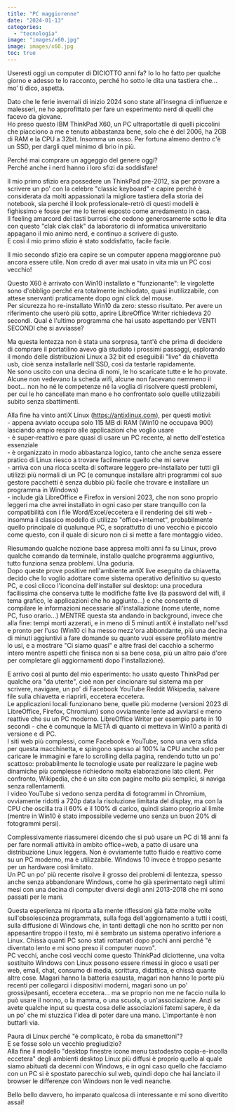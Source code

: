 ```yaml
---
title: "PC maggiorenne"
date: "2024-01-13"
categories: 
  - "tecnologia"
image: "images/x60.jpg"
image: images/x60.jpg
toc: true
---
```



Useresti oggi un computer di DICIOTTO anni fa? Io lo ho fatto per qualche giorno e adesso te lo racconto, perché ho sotto le dita una tastiera che... mo' ti dico, aspetta.

Dato che le ferie invernali di inizio 2024 sono state all'insegna di influenze e malesseri, ne ho approfittato per fare un esperimento nerd di quelli che facevo da giovane.  
Ho preso questo IBM ThinkPad X60, un PC ultraportatile di quelli piccolini che piacciono a me e tenuto abbastanza bene, solo che è del 2006, ha 2GB di RAM e la CPU a 32bit. Insomma un osso. Per fortuna almeno dentro c'è un SSD, per dargli quel minimo di brio in più.

Perché mai comprare un aggeggio del genere oggi?  
Perché anche i nerd hanno i loro sfizi da soddisfare!

Il mio primo sfizio era possedere un ThinkPad pre-2012, sia per provare a scrivere un po' con la celebre "classic keyboard" e capire perché è considerata da molti appassionati la migliore tastiera della storia dei notebook, sia perché il look professionale-retrò di questi modelli è fighissimo e fosse per me lo terrei esposto come arredamento in casa.  
Il feeling amarcord dei tasti burrosi che cedono generosamente sotto le dita con questo "clak clak clak" da laboratorio di informatica universitario appagano il mio animo nerd, e continuo a scrivere di gusto.  
E così il mio primo sfizio è stato soddisfatto, facile facile.

Il mio secondo sfizio era capire se un computer appena maggiorenne può ancora essere utile. Non credo di aver mai usato in vita mia un PC così vecchio!

Questo X60 è arrivato con Win10 installato e "funzionante": le virgolette sono d'obbligo perché era totalmente inchiodato, quasi inutilizzabile, con attese snervanti praticamente dopo ogni click del mouse.  
Per sicurezza ho re-installato Win10 da zero: stesso risultato. Per avere un riferimento che userò più sotto, aprire LibreOffice Writer richiedeva 20 secondi. Qual è l'ultimo programma che hai usato aspettando per VENTI SECONDI che si avviasse?

Ma questa lentezza non è stata una sorpresa, tant'è che prima di decidere di comprare il portatilino avevo già studiato i prossimi passaggi, esplorando il mondo delle distribuzioni Linux a 32 bit ed eseguibili "live" da chiavetta usb, cioè senza installarle nell'SSD, così da testarle rapidamente.  
Ne sono uscito con una decina di nomi, le ho scaricate tutte e le ho provate.  
Alcune non vedevano la scheda wifi, alcune non facevano nemmeno il boot... non ho né le competenze né la voglia di risolvere questi problemi, per cui le ho cancellate man mano e ho confrontato solo quelle utilizzabili subito senza sbattimenti.

Alla fine ha vinto antiX Linux (https://antixlinux.com), per questi motivi:  
\- appena avviato occupa solo 115 MB di RAM (Win10 ne occupava 900) lasciando ampio respiro alle applicazioni che voglio usare  
\- è super-reattivo e pare quasi di usare un PC recente, al netto dell'estetica essenziale  
\- è organizzato in modo abbastanza logico, tanto che anche senza essere pratico di Linux riesco a trovare facilmente quello che mi serve  
\- arriva con una ricca scelta di software leggero pre-installato per tutti gli utilizzi più normali di un PC (e comunque installare altri programmi col suo gestore pacchetti è senza dubbio più facile che trovare e installare un programma in Windows)  
\- include già LibreOffice e Firefox in versioni 2023, che non sono proprio leggeri ma che avrei installato in ogni caso per stare tranquillo con la compatibilità con i file Word/Excel/eccetera e il rendering dei siti web - insomma il classico modello di utilizzo "office+internet", probabilmente quello principale di qualunque PC, e soprattutto di uno vecchio e piccolo come questo, con il quale di sicuro non ci si mette a fare montaggio video.

Riesumando qualche nozione base appresa molti anni fa su Linux, provo qualche comando da terminale, installo qualche programma aggiuntivo, tutto funziona senza problemi. Una goduria.  
Dopo queste prove positive nell'ambiente antiX live eseguito da chiavetta, decido che lo voglio adottare come sistema operativo definitivo su questo PC, e così clicco l'iconcina dell'installer sul desktop: una procedura facilissima che conserva tutte le modifiche fatte live (la password del wifi, il tema grafico, le applicazioni che ho aggiunto...) e che consente di compilare le informazioni necessarie all'installazione (nome utente, nome PC, fuso orario...) MENTRE questa sta andando in background, invece che alla fine: tempi morti azzerati, e in meno di 5 minuti antiX è installato nell'ssd e pronto per l'uso (Win10 ci ha messo mezz'ora abbondante, più una decina di minuti aggiuntivi a fare domande su quanto vuoi essere profilato mentre lo usi, e a mostrare "Ci siamo quasi" e altre frasi del cacchio a schermo intero mentre aspetti che finisca non si sa bene cosa, più un altro paio d'ore per completare gli aggiornamenti dopo l'installazione).

E arrivo così al punto del mio esperimento: ho usato questo ThinkPad per qualche ora "da utente", cioè non per cincionare sul sistema ma per scrivere, navigare, un po' di Facebook YouTube Reddit Wikipedia, salvare file sulla chiavetta e riaprirli, eccetera eccetera.  
Le applicazioni locali funzionano bene, quelle più moderne (versioni 2023 di LibreOffice, Firefox, Chromium) sono ovviamente lente ad avviarsi e meno reattive che su un PC moderno. LibreOffice Writer per esempio parte in 10 secondi - che è comunque la METÀ di quanto ci metteva in Win10 a parità di versione e di PC.  
I siti web più complessi, come Facebook e YouTube, sono una vera sfida per questa macchinetta, e spingono spesso al 100% la CPU anche solo per caricare le immagini e fare lo scrolling della pagina, rendendo tutto un po' scattoso: probabilmente le tecnologie usate per realizzare le pagine web dinamiche più complesse richiedono molta elaborazione lato client. Per confronto, Wikipedia, che è un sito con pagine molto più semplici, si naviga senza rallentamenti.  
I video YouTube si vedono senza perdita di fotogrammi in Chromium, ovviamente ridotti a 720p data la risoluzione limitata del display, ma con la CPU che oscilla tra il 60% e il 100% di carico, quindi siamo proprio al limite (mentre in Win10 è stato impossibile vederne uno senza un buon 20% di fotogrammi persi).

Complessivamente riassumerei dicendo che si può usare un PC di 18 anni fa per fare normali attività in ambito office+web, a patto di usare una distribuzione Linux leggera. Non è ovviamente tutto fluido e reattivo come su un PC moderno, ma è utilizzabile. Windows 10 invece è troppo pesante per un hardware così limitato.  
Un PC un po' più recente risolve il grosso dei problemi di lentezza, spesso anche senza abbandonare Windows, come ho già sperimentato negli ultimi mesi con una decina di computer diversi degli anni 2013-2018 che mi sono passati per le mani.

Questa esperienza mi riporta alla mente riflessioni già fatte molte volte sull'obsolescenza programmata, sulla foga dell'aggiornamento a tutti i costi, sulla diffusione di Windows che, in tanti dettagli che non ho scritto per non appesantire troppo il testo, mi è sembrato un sistema operativo inferiore a Linux. Chissà quanti PC sono stati rottamati dopo pochi anni perché "è diventato lento e mi sono preso il computer nuovo".  
PC vecchi, anche così vecchi come questo ThinkPad diciottenne, una volta sostituito Windows con Linux possono essere rimessi in gioco e usati per web, email, chat, consumo di media, scrittura, didattica, e chissà quante altre cose. Magari hanno la batteria esausta, magari non hanno le porte più recenti per collegarci i dispositivi moderni, magari sono un po' grossi/pesanti, eccetera eccetera... ma se proprio non me ne faccio nulla lo può usare il nonno, o la mamma, o una scuola, o un'associazione. Anzi se avete qualche input su questa cosa delle associazioni fatemi sapere, è da un po' che mi stuzzica l'idea di poter dare una mano. L'importante è non buttarli via.

Paura di Linux perché "è complicato, è roba da smanettoni"?  
E se fosse solo un vecchio pregiudizio?  
Alla fine il modello "desktop finestre icone menu tastodestro copia-e-incolla eccetera" degli ambienti desktop Linux più diffusi è proprio quello al quale siamo abituati da decenni con Windows, e in ogni caso quello che facciamo con un PC si è spostato parecchio sul web, quindi dopo che hai lanciato il browser le differenze con Windows non le vedi neanche.

Bello bello davvero, ho imparato qualcosa di interessante e mi sono divertito assai!
